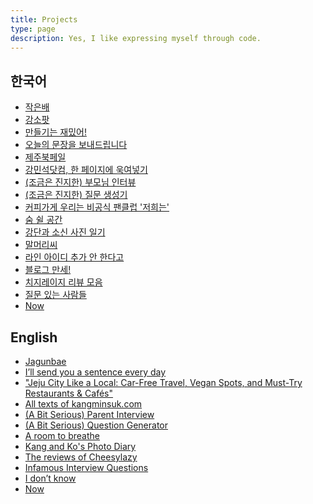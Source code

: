 ```yaml
---
title: Projects
type: page
description: Yes, I like expressing myself through code. 
---
```


<style>
time, footer {
display: none;
}
</style>

## 한국어
- [작은배](https://jagunbae.com)
- [강소팟](https://podcast.jagunbae.com)
- [만들기는 재밌어!](https://archive.bearblog.dev)
- [오늘의 문장을 보내드립니다](https://kangminsuk.com/ko/blog/sentences/)
- [제주북페일](https://jejubookfail.com)
- [강민석닷컴, 한 페이지에 욱여넣기](https://kangminsuk.com/all-texts/)
- [(조금은 진지한) 부모님 인터뷰](https://kangminsuk.com/ko/interview/)
- [(조금은 진지한) 질문 생성기](https://kangminsuk.com/ko/conversation/)
- [커피가게 우리는 비공식 팬클럽 '저희는'](https://wooreenoon.bearblog.dev)
- [숨 쉴 공간](https://room.kangminsuk.com)
- [강단과 소신 사진 일기](https://us.jagunbae.com)
- [말머리씨](https://kangminsuk.com/mal/)
- [라인 아이디 추가 안 한다고](https://kangminsuk.com/ko/blog/line-id/)
- [블로그 만세!](https://blogmansae.netlify.app)
- [치지레이지 리뷰 모음](https://reviews.cheesylazy.com)
- [질문 있는 사람들](https://questions.jagunbae.com)
- [Now](https://kangminsuk.com/ko/now/)
## English
- [Jagunbae](https://en.jagunbae.com)
- [I’ll send you a sentence every day](https://kangminsuk.com/blog/sentences/)
- ["Jeju City Like a Local: Car-Free Travel, Vegan Spots, and Must-Try Restaurants & Cafés"](https://jejudeers.itch.io/jeju-city-like-a-local)
- [All texts of kangminsuk.com](https://kangminsuk.com/all-texts/)
- [(A Bit Serious) Parent Interview](https://kangminsuk.com/interview/)
- [(A Bit Serious) Question Generator](https://kangminsuk.com/blog/my-tools/)
- [A room to breathe](https://room.kangminsuk.com)
- [Kang and Ko's Photo Diary](https://us.jagunbae.com)
- [The reviews of Cheesylazy](https://reviews.cheesylazy.com)
- [Infamous Interview Questions](https://infamous-interview-questions.vercel.app)
- [I don’t know](https://idk.kangminsuk.com)
- [Now](https://kangminsuk.com/now/)